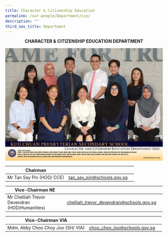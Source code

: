 ```yaml
---
title: Character & Citizenship Education
permalink: /our-people/Department/cce/
description: ""
third_nav_title: Department
---
```

**<center>CHARACTER &amp; CITIZENSHIP EDUCATION DEPARTMENT</center>**

![](/images/Our%20People/Departments/cce.jpg)



| Chairman |  |  |
| -------- | -------- | -------- |
| Mr Tan Say Pin (HOD/ CCE)|tan_say_pin@schools.gov.sg | 

| Vice-Chairman NE |  |  |
| -------- | -------- | -------- |
|Mr Chelliah Trevor Devendran (HOD/Humanities)|        chelliah_trevor_devendran@schools.gov.sg |

| Vice-Chairman VIA|  |  |
| -------- | -------- | -------- |
| Mdm. Abby Choo Choy Joo (SH/ VIA)|choo_choy_joo@schools.gov.sg |